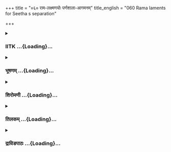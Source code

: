 +++
title = "०६० राम-लक्ष्मणयोः पर्णशाला-आगमनम्"
title_english = "060 Rama laments for Seetha s separation"

+++
<div caption="श्रीराम-हरिसीताराममूर्ति-घनपाठिभ्यां वचनम्" class="audioEmbed" src="https://archive.org/download/Ramayana-recitation-Sriram-harisItArAmamUrti-Ghanapaati-v2/Kanda_3/Kanda_3_ARK-060-Rama_Lakshmanayoho_Parnashala_Agamanam.mp3"></div>

<div class="js_include collapsed" newlevelforh1="3" title="IITK" unfilled url="/purANam/rAmAyaNam/audIchya-pAThaH/iitk/3_araNyakANDam/05-sItAnveShaNam/060_rAma-laxmaNayoH_parNashAlA-Agamanam.md">
<details><summary><h3>IITK ...{Loading}...</h3></summary>

Rama's sorrow -- goes from tree to tree enquiring about Sita -- Rama and
Lakshmana go in search of Sita.



#### श्लोकः
##### मूलम्
भृशमाव्रजमानस्य तस्याधो वामलोचनम्।  
प्रास्फुरच्चास्खलद्रामो वेपथुश्चाप्य जायत॥3.60.1॥

##### शब्दार्थः
आव्रजमानस्य Rama was moving about, तस्य his, वामलोचनम् left eye, अधः underneath, भृशम् excessively, प्रास्फुरत् throbbed, रामः Rama, प्रास्खलच्च stumbled, अस्य his, वेपथुश्च shivering, जायत was produced.

##### आङ्ग्लानुवादः
As  Rama was returning( to the hermitage), his left eye throbbed repeatedly  and he stumbled and his body trembled.



#### श्लोकः
##### मूलम्
उपालक्ष्य निमित्तानि सोऽशुभानि मुहुर्मुहुः।  
अपि क्षेमं नु सीताया इति वै व्याजहार च॥3.60.2॥

##### शब्दार्थः
सः he, अशुभानि inauspicious, निमित्तानि omens, उपालक्ष्य  having marked, सीतायाः of Sita, क्षेमम् अपि नु doubting the welfare, मुहुर्मुहुः again and again, व्याजहार च said also.

##### आङ्ग्लानुवादः
As inauspicious omens appeared again and again, doubting if all is well with Sita, he said to himself, Can Sita be safe?



#### श्लोकः
##### मूलम्
त्वरमाणो जगामाथ सीतादर्शनलालसः।  
शून्यमावसथं दृष्ट्वा बभूवोद्विग्नमानसः॥3.60.3॥

##### शब्दार्थः
अथ then, त्वरमाणः hastening , सीता दर्शनलालसः eager to see, जगाम went, शून्यम् empty, आवसथम् hermitage, दृष्ट्वा saw, उद्विग्नमानसः with an anxious mind, बभूव became.

##### आङ्ग्लानुवादः
Anxious to see Sita, he hastened to the hermitage and finding it empty, became  
restless.



#### श्लोकः
##### मूलम्
उद्भ्रमन्निव वेगेन विक्षिपन्रघुनन्दनः।  
तत्र तत्रोटजस्थानमभिवीक्षय समन्ततः॥3.60.4॥  
ददर्श पर्णशालां च रहितां सीतया तदा।  
श्रिया विरहितां ध्वस्तां हेमन्ते पद्मिनीमिव॥3.60.5॥

##### शब्दार्थः
रघुनन्दनः delight of the Raghu race, वेगेन quickly, उद्भ्रमन्निव turning round and round, विक्षिपन्  throwing his hands, तत्र तत्र  here and there, उटजस्थानम् place of hermitage, समन्ततः all round, अभिवीक्ष्य scaninng, तदा then, सीतया by Sita, रहिताम् devoid of, हेमन्ते in winter season, ध्वस्ताम् destroyed, पद्मिनीमिव like the lotus pond, श्रिया with beauty, विरहिताम् without, पर्णशालाम् cottage, ददर्श saw.

##### आङ्ग्लानुवादः
Rama, the delight of the Raghu dynasty, hurtled in, turning round, throwing his hands to and fro, casting his looks all around the cottage where she used to move. The cottage, devoid of Sita looked like a lotuspond, the beauty of its lotuses destroyed by winter.



#### श्लोकः
##### मूलम्
रुदन्तमिव वृक्षैश्च म्लानपुष्पमृगद्विजम्।  
श्रिया विहीनं विध्वस्तं सन्त्यक्तवनदेवतम्॥3.60.6॥  
विप्रकीर्णाजिनकुशं विप्रविद्धब्रुसीकटम्।  
दृष्ट्वा शून्यं निजस्थानं विललाप पुनः पुनः॥3.60.7॥

##### शब्दार्थः
वृक्षैः by the trees, रुदन्तमिव as if crying, म्लानपुष्पमृगद्विजम्  flowers withered and animals and birds turned pale, श्रिया the beauty, विहीनम् devoid of, विध्वस्तम् destroyed, संत्यक्तवनदेवतम् sylvan deities left, विप्रकीर्णाजिनकुशम् with deerskin and kusa grass scattered, विप्रविद्धब्रुसीकटम् with grass cushions and straw mat thrown pellmell, शून्यम् desolate, निजस्थानम् own place, दृष्ट्वा seeing, पुनः पुनः again and again, विललाप wept.

##### आङ्ग्लानुवादः
The trees with flowers withered, the animals and birds turned pale looked as if they  
were weeping. Bereft of their beauty they wore a ruinous look. The sylvan deities had left.  The deerskin and kusa grass were strewn here and there, the grass cushions and straw mats lay scattered. Seeing his cottage so desolate Rama wept again and again.



#### श्लोकः
##### मूलम्
हृता मृता वा नष्टा वा भक्षिता वा भविष्यति।  
निलीनाप्यथवा भीरुरथवा वनमाश्रिता॥3.60.8॥

##### शब्दार्थः
भिरुः timid, हृता abducted, मृता वा or dead, नष्टा वा or ruined, भक्षिता वा or eaten up, भविष्यति may be, अथवा or else, निलीना hiding, अथवा or else, वनम् forest, आश्रिता taken shelter,

##### आङ्ग्लानुवादः
'Timid Sita might have been abducted or dead or crushed or eaten up by demons. Or, she may be hiding for protection in the forest'



#### श्लोकः
##### मूलम्
गता विचेतुं पुष्पाणि फलान्यपि च वा पुनः।  
अथवा पद्मिनीं याता जलार्थं वा नदीं गता॥3.60.9॥

##### शब्दार्थः
अपिवा or else, पुष्पाणि flowers, फलानि च and fruits, विचेतुम् to pluck, गता gone, अथवा or may be, पद्मिनीम् to a lotus pond, याता to get, जलार्थम्  to get water, नदीम् river, गता gone.

##### आङ्ग्लानुवादः
'Maybe she has gone to pluck flowers or fruits. Or to the lotuspond or river to  fetch water.'



#### श्लोकः
##### मूलम्
यत्नान्मृगयमाणस्तु नाससाद वने प्रियाम्।  
शोकरक्तेक्षणश्शोकादुन्मत्त इव लक्ष्यते॥3.60.10॥

##### शब्दार्थः
यत्नात् by effort, मृगयमाणः तु while searching, वने in the forest, प्रियाम् darling, नाससाद could not see, शोकरक्तेक्षणः eyes turned red with tears, शोकात् owing to grief, उन्मत्त इव like a mad person, लक्ष्यते he appeared.

##### आङ्ग्लानुवादः
He ransacked the forest, yet did not find his beloved. He  appeared like a mad man, his eyes turned red with tears of sorrow.



#### श्लोकः
##### मूलम्
वृक्षाद्वृक्षं प्रधावन्सगिरेश्चाद्रिं नदान्नदीम्।  
बभूव विलपन्रामश्शोकार्णवपरिप्लुतः॥3.60.11॥

##### शब्दार्थः
रामः Rama, वृक्षात् from tree, वृक्षम् to another tree, गिरेः mountain, अद्रिम् to another mountain, नदात् from one river, नदीम् to another river, प्रधावन् while running, विलपन्  while weeping, शोकार्णवपरिप्लुतः immersed in a sea of sorrow, बभूव remained.

##### आङ्ग्लानुवादः
Running from tree to tree, hill to hill, and river to river and weeping, Rama was immersed in a sea of sorrow.



#### श्लोकः
##### मूलम्
अपि काचित्त्वया दृष्टा सा कदम्बप्रिया प्रिया।  
कदम्ब यदि जानीषे शंस सीतां शुभाननाम्॥3.60.12॥

##### शब्दार्थः
कदम्ब O Kadamba, कदम्बप्रिया O lover of kadamba flowers, प्रिया my beloved, सा she, काचित् some lady, त्वया by you, अपि दृष्टा is seen, जानीषे यदि if you know, शुभाननाम्  fair face, सीताम् Sita, शंस tell.

##### आङ्ग्लानुवादः
O Kadamba tree, tell me if you have seen my beloved with a fair face and with love for kadamba flowers.



#### श्लोकः
##### मूलम्
स्निग्धपल्लवसङ्काशा पीतकौशेयवासिनी।  
शंसस्व यदि वा दृष्टा बिल्व बिल्वोपमस्तनी॥3.60.13॥

##### शब्दार्थः
बिल्व O Bilva, स्निग्धपल्लवसङ्काशा lovely like tender leaf, पीतकौशेयवासिनी dressed in yellow silk, बिल्वोपमस्तनी lady whose breasts are round (like Bilva fruit), यदि वा दृष्टा if you have seen her, शंसस्व let me know.

##### आङ्ग्लानुवादः
O Bilva tree, tell me if you have seen a lady delicate like your tender leaf, dressed in yellow silk, a lady whose breasts are round like Bilva fruits.



#### श्लोकः
##### मूलम्
अथवाऽर्जुन शंस त्वं प्रियां तामर्जुनप्रियाम्।  
जनकस्य सुता भीरुर्यदि जीवति वा न वा॥3.60.14॥

##### शब्दार्थः
अथवा or else, अर्जुन O Arjuna tree, त्वम् you, अर्जुनप्रियाम् lover of Arjuna tree, तां प्रियाम् that beloved of mine, शंस tell me if you know, भीरुः a timid lady, जनकस्य सुता daughter of Janaka, यदि जीवति वा is she living, न वा or not.

##### आङ्ग्लानुवादः
O Arjuna tree, tell me if you know a timid lady, daughter of Janaka and my beloved, fond of Arjuna tree. Is the living or not ?



#### श्लोकः
##### मूलम्
ककुभः ककुभोरूं तां व्यक्तं जानाति मैथिलीम्।  
यथा पल्लवपुष्पाढ्यो भाति ह्येष वनस्पतिः॥3.60.15॥

##### शब्दार्थः
वनस्पतिः the tree, पल्लवपुष्पाढ्यः rich with tender leaves and flowers, यथा as, भाति appears, ककुभः kakubha, ककुभोरूम् lady with beautiful thighs, ताम् her, मैथिलीम् Maithili's, व्यक्तम् clearly, जानाति the tree knows.

##### आङ्ग्लानुवादः
This Kakubha tree rich with tender leaves and flowers (perhaps)knows Maithili whose thighs are beautiful like the trunk of the Kakubha tree.



#### श्लोकः
##### मूलम्
भ्रमरैरुपगीतश्च यथा द्रुमवरो ह्ययम्।  
एष व्यक्तं विजानाति तिलकस्तिलकप्रियाम्॥3.60.16॥

##### शब्दार्थः
द्रुमवरः best of trees, अयम् this, तिलकः Tilaka, यथा as, भ्रमरैः with bees, उपगीतः is sung, एषः he that, तिलकप्रियाम् a lover of mark on the forehead, व्यक्तम् it is sure, विजानाति knows?

##### आङ्ग्लानुवादः
This great Tilaka tree round which bees bumble surely knows the lady who loves to put tilaka marks on the forehead.



#### श्लोकः
##### मूलम्
अशोक शोकापनुद शोकोपहतचेतसम्।  
त्वन्नामानं कुरु क्षिप्रं प्रियासन्दर्शनेन माम्॥3.60.17॥

##### शब्दार्थः
शोकापनुद O dispeller of sorrow, अशोक O Ashoka tree, प्रियासन्दर्शनेन by showing me my darling, शोकोपहतचेतसम् with a griefstricken heart , माम् to me, क्षिप्रम् quickly, त्वन्नामानम् let me be called by your name, कुरु do it.

##### आङ्ग्लानुवादः
O Ashoka tree, dispeller of sorrow, by quickly showing me my darling make me ashoka (free from sorrow) as I am griefstricken at heart.



#### श्लोकः
##### मूलम्
यदि ताल त्वया दृष्टा पक्वतालफलस्तनी।  
कथयस्व वरारोहां कारुण्यं यदि ते मयि॥3.60.18॥

##### शब्दार्थः
ताल Palmyra tree, पक्वतालफलस्तनी one who has breasts like ripened palmyra fruit, त्वया by you, दृष्टा यदि if seen, ते you, मयि my, कारुण्यं यदि kind to me, वरारोहाम् Sita, कथयस्व tell me.

##### आङ्ग्लानुवादः
O Palmyra tree be kind to me and tell me if you have seen my beautiful beloved who has breasts like ripe palmyra fruit?



#### श्लोकः
##### मूलम्
यदि दृष्टा त्वया सीता जम्बु जम्बूफलोपमा।  
प्रियां यदि विजानीषे निःशङ्कं कथयस्व मे॥3.60.19॥

##### शब्दार्थः
जम्बु O Jambu tree, त्वया by you, सीता Sita, यदि दृष्टा if seen, जम्बूफलोपमा a lady whose body is shining lovely like gold, प्रियाम् the beloved one, (वि)जानीषे यदि know of her, मे to me, निःशङ्कम् without hesitation, कथयस्व tell me.

##### आङ्ग्लानुवादः
O Jambu tree, do not hesitate to tell me if you know Sita whose body shines lovely like gold.



#### श्लोकः
##### मूलम्
अहो त्वं कर्णिकाराद्य सुपुष्पैश्शोभसे भृशम्।  
कर्णिकारप्रिया साध्वी शंस दृष्टा प्रिया यदि॥3.60.20॥

##### शब्दार्थः
कर्णिकाराः O Karnikara tree, त्वम् you, अद्य now, सुपुष्पैः with flowers in full doom, भृशम् शोभसे  
shine, अहो Oh, कर्णिकारप्रिया lover of Karnikara, साध्वी chaste woman, प्रिया beloved, दृष्टा यदि seen her, शंस tell.

##### आङ्ग्लानुवादः
O Karnikara tree with flowers in full bloom, tell me if you have seen my faithful beloved who is fond of karnikara flowers.



#### श्लोकः
##### मूलम्
चूतनीपमहासालान्पनसान्कुरवान्धवान्।  
दाडिमाननसान्गत्वा दृष्ट्वा रामो महायशाः॥3.60.21॥  
मल्लिका माधवीश्चैव चम्पकान्केतकीस्तथा।  
पृच्छन्रामो वने भान्तः उन्मत्त इव लक्ष्यते॥3.60.22॥

##### शब्दार्थः
महायशाः renowned, रामः Rama, वने forest, चूतनीपमहासालान् big trees like mango, kadamba and sal, पनसान् jackfruit tree, धवान् dhaba tree, दाडिमान् Pomegranate tree, अपि also,तान् them, मल्लिकाः jasmines, माधवीश्चैव Madhavi creepers, चम्पकान् champaks, तथा similarly, केतकीः Ketaki, दृष्ट्वा seeing, गत्वा going near, पृच्छन्  enquired, भ्रान्तः wandering in confusion, उन्मत्तः इव like a madman, लक्ष्यते looked.

##### आङ्ग्लानुवादः
Renowned Rama, like a madman confused, approached the Mango, Kadamba , Sal and Jackfruit, Dhava, Champak, Ketaki trees and Pomegranate, Jasmine and Madhavi creepers, in order to make similar queries.



#### श्लोकः
##### मूलम्
अथवा मृगशाबाक्षीं मृग जानासि मैथिलीम्।  
मृगविप्रेक्षणी कान्ता मृगीभिस्सहिता भवेत्॥3.60.23॥

##### शब्दार्थः
अथवा or, मृग O deer, मृगशाबाक्षीम् doe like eyes, मैथिलीम् Maithili, जानासि known, मृगविप्रेक्षणी  whose eyes  look like eyes of young deer, कान्ता beloved, मृगीभिः among the female deer, सहिता with, भवेत् may be.

##### आङ्ग्लानुवादः
Or,  O deer do you know about Maithili who has the eyes of a fawn? My beloved who has the restless eyes of a doe may be found in their company.



#### श्लोकः
##### मूलम्
गज सा गजनासोरूर्यदि दृष्टा त्वया भवेत्।  
तां मन्ये विदितां तुभ्यमाख्याहि वरवारण।3.60.24॥

##### शब्दार्थः
गज O elephant, गजनासोरूः whose thighs are like the trunk of an elephant, सा she, त्वया by you, दृष्टा is seen, यदि भवेत् if she be, ताम् her, तुभ्यम् to you, विदिताम् known, मन्ये I think, वरवारण O best of elephants, आख्याहि tell me.

##### आङ्ग्लानुवादः
O elephant tell me if you have seen her whose thighs are like the trunk of an elephant. O best of elephants, tell me if you know her.



#### श्लोकः
##### मूलम्
शार्दूल यदि सा दृष्टा प्रिया चन्द्रनिभानना।  
मैथिली मम विस्रब्धं कथयस्व न ते भयम्॥3.60.25॥

##### शब्दार्थः
शार्दूल tiger, चन्द्रनिभानना lady with a Moon like face, प्रिया dear, सा मैथिली that Mythili, दृष्टा यदि if at all seen by you, विस्रब्धम् with confidence, मम to me, कथयस्व tell me, ते to you, भयम् fear, न not.

##### आङ्ग्लानुवादः
O tiger tell me freely and fearlessly if you have seen my beloved princess from Mithila with a face like the moon.



#### श्लोकः
##### मूलम्
किं धावसि प्रिये दूरे दृष्टासि कमलेक्षणे।  
वृक्षैराच्छाद्य चात्मानं किं मां न प्रतिभाषसे॥3.60.26॥

##### शब्दार्थः
कमलेक्षणे O lotuseyed, प्रिये dear, दूरे to a distance, किम् why, धावसि you are running, दृष्टा seen, असि you, आत्मानम् yourself, वृक्षैः with trees, आच्छाद्य covering, माम् me, किम् why, न प्रतिभाषसे not replying.

##### आङ्ग्लानुवादः
O lotus eyed darling, why are you running away? I have already seen you.  Why are you hiding behind trees and not replying to me?



#### श्लोकः
##### मूलम्
तिष्ठ तिष्ठ वरारोहे न तेऽस्ति करुणा मयि।  
नात्यर्थं हास्यशीलासि किमर्थं मामुपेक्षसे॥3.60.27॥

##### शब्दार्थः
वरारोहे O beautiful lady, तिष्ठ तिष्ठ stay, stay, ते to you, मयि in me, करुणा compassion, नास्ति is not there, अत्यर्थम् very much, हास्यशीला lady fond of making fun, नासि you are not, माम् me, किमर्थम् why, उपेक्षसे do you avoid me.

##### आङ्ग्लानुवादः
O my beautiful beloved, stay, stay  Have you no compassion for me ? You are so fond of fun. Why do you avoid me?



#### श्लोकः
##### मूलम्
पीतकौशेयकेनासि सूचिता वरवर्णिनि।  
धावन्त्यपि मया दृष्टा तिष्ठ यद्यस्ति सौहृदम्॥3.60.28॥

##### शब्दार्थः
वरवर्णिनि O lady of lovely complexion, पीतकौशेयकेन by your yellow silk, सूचिता  indicated, असि you are, धावन्त्यपि even while you are running away, मया by me, दृष्टा you are seen, सौहृदम् love for me, अस्ति यदि if you have, तिष्ठ stay.

##### आङ्ग्लानुवादः
O lady of lovely complexion, I can see your yellow silk (flying), while you are running away. If you have love for me, stay on.



#### श्लोकः
##### मूलम्
नैव सा नूनमथवा हिंसिता चारुहासिनी।  
कृच्छ्रप्राप्तं न मां नूनं यथोपेक्षितुमर्हति॥3.60.29॥

##### शब्दार्थः
अथवा even so, सा she, नैव never, चारुहासिनी lady with sweet smile, हिंसिता hurt, नूनम् surely, यथा as such, कृच्छ्रप्राप्तम् when in difficulties, माम् me, उपेक्षितुम् to ignore, नार्हति should not, नूनम् surely.

##### आङ्ग्लानुवादः
O lady with a sweet smile I have never hurt you. When I am in difficulty it does not behove you to ignore me.



#### श्लोकः
##### मूलम्
व्यक्तं सा भक्षिता बाला राक्षसैः पिशिताशनैः।  
विभज्याङ्कानि सर्वाणि मया विरहिता प्रिया॥3.60.30॥

##### शब्दार्थः
मया by me, विरहिता separated, प्रिया my beloved, सा बाला that young lady, व्यक्तम् it is clear, सर्वाणि all, अङ्गानि limbs, विभज्य tearing, पिशिताशनैः by flesheaters, राक्षसैः by demons  भक्षिता is eaten away.

##### आङ्ग्लानुवादः
It is clear that separated from me, the body of my young beloved is torn off and eaten away by carnivorous demons.



#### श्लोकः
##### मूलम्
नूनं तच्छुभदन्तोष्ठं सुनासं चारुकुण्डलम्।  
पूर्णचन्द्रनिभं ग्रस्तं मुखंनिष्प्रभतां गतम्॥3.60.31॥

##### शब्दार्थः
नूनम् surely, शुभदन्तोष्ठम् having beautiful teeth and lips, सुनासम् having beautiful nose, चारुकुण्डलम् shining earrings, पूर्णचन्द्रनिभम् full Moon like, तत् that, मुखम् face, ग्रस्तम् eclipsed, निष्प्रभताम् dull, गतम् is rendered.

##### आङ्ग्लानुवादः
Her beautiful face with her sparkling teeth and lips, wellshaped nose, shining earrings has been like the full moon, eclipsed and rendered pale.



#### श्लोकः
##### मूलम्
सा हि चम्पकवर्णाभा ग्रीवा ग्रैवेयशोभिता।  
कोमला विलपन्त्यास्तु कान्ताया भक्षिता शुभा॥3.60.32॥

##### शब्दार्थः
विलपन्त्याः wept, कान्तायाः  dear wife, चम्पकवर्णाभा like the colour of champak flowers, ग्रैवेयशोभिता adorned with necklaces and other golden chains, कोमला a delicate, शुभा auspicious, सा ग्रीवा of lovely neck, भक्षिता was eaten.

##### आङ्ग्लानुवादः
That delicate, beautiful neck of my beloved having the complexion of a champak flower and adorned with necklaces was perhaps eaten up.



#### श्लोकः
##### मूलम्
नूनं विक्षिप्यमाणौ तौ बाहू पल्लवकोमलौ।  
भक्षितौ वेपमानाग्रौ सहस्ताभरणाङ्गदौ॥3.60.33॥

##### शब्दार्थः
विक्षिप्यमाणौ  thrown, पल्लवकोमलौ tender like leaves, वेपमानाग्रौ with trembling tips, सहस्ताभरणाङ्गदौ shining with armlets, bracelets, तौ बाहू those two arms, नूनम् surely,  
भक्षितौ eaten away.

##### आङ्ग्लानुवादः
Her arms, delicate like tender leaves, their tips (fingers) quivering, adorned with armlets and bracelets have surely been eaten away.



#### श्लोकः
##### मूलम्
मया विरहिता बाला रक्षसां भक्षणाय वै।  
सार्धेनेव परित्यक्ता भक्षिता बहुबान्धवा॥3.60.34॥

##### शब्दार्थः
बाला young lady, रक्षसाम् of the demons, भक्षणाय वै for eating by, मया by me, विरहिता  separated, बहुबान्धवा having many relations, सार्धेन when half of it is left, परित्यक्ता इव as if abandoned, भक्षिता eaten.

##### आङ्ग्लानुवादः
The young lady having many relations, forsaken by me, has been (perhaps) picked up by a demon for food and later abandoned halfeaten.



#### श्लोकः
##### मूलम्
हा लक्ष्मण महाबाहो पश्यसि त्वं प्रियां क्वचित्।  
हा प्रिये क्व गता भद्रे हा सीतेति पुनः पुनः॥3.60.35॥

##### शब्दार्थः
महाबाहो O longarmed one, हाः लक्ष्मण 'Alas Lakshmana ', त्वम् you, क्वचित् in any place, प्रियाम् dear, पश्यसि are you able to see, भद्रे  'O noble lady', हा प्रिये 'O darling', क्व where, गता you are gone, हा सीते O Sita', इति  thus, पुनः again, पुनः again.

##### आङ्ग्लानुवादः
O longarmed Lakshmana, are you able to see my beloved anywhere? O noble lady, O darling, where have you gone? O Sita  SIta



#### श्लोकः
##### मूलम्
इत्येवं विलपन्रामः परिधावन्वनाद्वनम्।  
क्वचिदुद्भ्रमते वेगात्क्वचिद्विभ्रमते बलात्॥3.60.36॥  
क्वचिन्मत्त इवाभाति कान्तान्वेषणतत्परः।

##### शब्दार्थः
रामः Rama, इत्येवम् in that manner, विलपन्  weeping, वनात् from one forest, वनम् to the other forest, परिधावन्  running, क्वचित् at some place, वेगात् with speed, उद्भ्रमते jumped,  
क्वचित् at some place, बलात् with his strength, विभ्रमते moves fast, क्वचित्  at some place, कान्तान्वेषणतत्परः busy in search of his beloved, मत्तः इव like a madman, आभाति was seen.

##### आङ्ग्लानुवादः
Rama ran from forest to forest, now jumping, now taking strong strides, but all the time weeping, a madman busy in search of his beloved.



#### श्लोकः
##### मूलम्
स वनानि नदीश्शैलान् गिरिप्रस्रवणानि च॥3.60.37॥  
काननानि च वेगेन भ्रमत्यपरिसंस्थितः।

##### शब्दार्थः
सः he, वनानि the forests, नदीः rivers, शैलान् hills, गिरिप्रस्रवणानि च streams of mountains, काननानि च dense forests, अपरिसंस्थितः not stable, वेगेन rushed, भ्रमति he wandered.

##### आङ्ग्लानुवादः
He rushed through forests, rivers, hills and mountain streams and through dense jungles with an unstable mind.



#### श्लोकः
##### मूलम्
तथा स गत्वा विपुलम् महद्वनं परीत्य सर्वं त्वथ मैथिलीं प्रति।  
अनिष्ठिताशस्सचकार मार्गणे पुनः प्रियायाः परमं परिश्रमम्॥3.60.38॥

##### शब्दार्थः
सः Rama, विपुलम् vast, महत् great, वनम् forest, तथा in that way, गत्वा after going, सर्वम् all, परीत्य searching, मैथिलीं प्रति pertaining to Maithili, अनिष्ठिताशः giving up hope of finding her, सः Rama, पुनः again, प्रियायाः his beloved's, मार्गणे in search, परमम् supreme, परिश्रमम् effort, चकार made.

##### आङ्ग्लानुवादः
Rama went about the vast forest searching for the princess from Mithila all over not giving up hope of finding her. He continued to make great efforts for searching his beloved.  

#### समाप्तिः
 श्रीमद्रामायणे वाल्मीकीय आदिकाव्ये अरण्यकाण्डे षष्टितमस्सर्गः॥  
Thus ends the sixtieth sarga of Aranyakanda of the holy Ramayana the first epic composed by sage Valmiki.

</details>
</div>
<div class="js_include collapsed" newlevelforh1="3" title="भूषणम्" unfilled url="/purANam/rAmAyaNam/audIchya-pAThaH/TIkA/bhUShaNa_iitk/3_araNyakANDam/05-sItAnveShaNam/060_rAma-laxmaNayoH_parNashAlA-Agamanam.md">
<details><summary><h3>भूषणम् ...{Loading}...</h3></summary>



भृशमाव्रजमानस्य तस्याधो वामलोचनम् ।  

प्रास्फुरच्चास्खलद्रामो वेपथुश्चाप्यजायत्  ॥  ३।६०।१  ॥   

एवमियता प्रबन्धेन सम्भोगशृङ्गारो वर्णितः । अथ
विप्रलम्भशृङ्गारमासुवेलारोहणाद्वर्णयितुमारभते । तदङ्गत्वेन रसान्तराणि
दर्शितानि । "संयुक्तयोस्तु सम्भोगो विप्रलम्भो वियपुक्तयोः ।" इति
लक्षणात् । तत्र "अभिलाषमानःसङ्गौ सङ्कल्पो गुणसंस्तुतिः प्रद्वेषः ।
तापाभिमतत्यागावुन्मादो मीर्च्छना च मृतिः"
इत्युक्तविप्रलम्भावस्थास्वष्टमीं दशामाह सर्गत्रयेण भृशमित्यादि ।
आव्रजमानस्य आगच्छतः । अधो वामलोचनं वामनेत्रस्याधः पक्ष्म प्रास्फुरत् ।
"अधो वामदृशः स्फूर्तौ बह्वनिष्टो भवेत् पुमान् ।" इति लक्षणात् ।
स्वयमस्खलत् "प्रयाणकाले स्खलनं करोतीष्टस्य भञ्जनम् ।" इति प्रसिद्धिः ।
वेपथुः कम्पः  ॥  ३।६०।१  ॥   

  

उपालक्ष्य निमित्तानि सो ऽशुभानि मुहुर्मुहुः ।  

अपि क्षेमं नु सीताया इति वै व्याजहार च  ॥  ३।६०।२  ॥   

अशुभानि अशुभसूचकानि  ॥  ३।६०।२  ॥   

  

त्वरमाणो जगामाथ सीतादर्शनलालसः ।  

शून्यमावसथं दृष्ट्वा बभूवोद्विग्नमानसः  ॥  ३।६०।३  ॥   

लालसः साभिलाषः । आवसथं गृहम् । "स्थानावसथवास्तु च" इत्यमरः  ॥  ३।६०।३
 ॥   

  

उद्भ्रमन्निव वेगेन विक्षिपन् रघुनन्दनः ।  

तत्र तत्रोटजस्थानमभिवीक्ष्य समन्ततः  ॥  ३।६०।४  ॥   

ददर्श पर्णशालां च रहितां सीतया तदा ।  

श्रिया विरहितां ध्वस्तां हेमन्ते पद्मिनीमीव  ॥  ३।६०।५  ॥   

उद्भ्रमन्निति श्लोकद्वयमेकान्वयम् । वेगेन उद्भ्रमन्निव उत्पतन्निव ।
विक्षिपन् हस्तादीनवयवानितस्ततः क्षिपन्  ॥  ३।६०।४,५  ॥   

  

रुदन्तमिव वृक्षैश्च म्लानपुष्पमृगद्विजम् ।  

श्रिया विहीनं विध्वस्तं संत्यक्तवनदेवतम्  ॥  ३।६०।६  ॥   

विप्रकीर्णाजिनकुशं विप्रविद्धबृसीकटम् ।  

दृष्ट्वा शून्यं निजस्थानं विललाप पुनःपुनः  ॥  ३।६०।७  ॥   

रुदन्तमिति श्लोकद्वयमेकान्वयम् । वृक्षैः रुदन्तमिव स्थितं
हीनस्वरभृङ्गवत्त्वादिति भावः । पुष्पाणि सीतया पूर्वमपचितानि द्विजाः
पक्षिणः म्लानाः पुष्पमृगद्विजा यस्मिन् तत् तथोक्तम् । श्रिया कान्त्या
विहीनं विध्वस्तं विशीर्णं रावणसन्यासिने दत्तत्वेन विप्रकीर्णाः
अयथास्थानस्थिताः अजिनकुशाः यस्मिन् तत्तथा । ग्रहणकाले सीताया
अवलम्बितत्वेन विप्रविद्धबृसीकटं विपर्यस्तमुन्यासनास्तरणम् । शून्यं
सीतारहितम् । विललाप पर्यदेवयत्  ॥  ३।६०।६,७  ॥   

  

हृता मृता वा नष्टा वा भक्षिता वा भविष्यति ।  

निलीनाप्यथवा भीरुरथवा वनमाश्रिता  ॥  ३।६०।८  ॥   

गता विचेतुं पुष्पाणि फलान्यपि च वा पुनः ।  

अथवा पद्मिनीं याता जलार्थं वा नदीं गता  ॥  ३।६०।९  ॥   

विलापमाह द्वाभ्याम् हृतेत्यादि । हृता अपहृता । नष्टा यादृच्छिकमदर्शनं
गता । निलीना विनोदाय व्यवहिता अथवा निर्जनतया भीरुः सती गूढं वनमागता ।
पद्मिनीं याता । स्नानार्थमिति शेषः । नदीं गतेत्यनन्तरमितिकरणं
द्रष्टव्यम्  ॥  ३।६०।८,९  ॥   

  

यत्नान्मृगयमाणस्तु नाससाद वने प्रियाम् ।  

शोकरक्तेक्षणः शोकादुन्मत्त इव लक्ष्यते  ॥  ३।६०।१०  ॥   

शोकाद्धेतोः उन्मत्त इव लक्ष्यते । अलक्ष्यतेत्यर्थः  ॥  ३।६०।१०  ॥   

  

वृक्षाद्वृक्षं प्रधावन् स गिरेश्चाद्रिं नदान्नदीम् ।  

बभूव विलपन् रामः शोकपङ्कार्णवाप्लुतः  ॥  ३।६०।११  ॥   

नदात् पश्चिमप्रवाहात् । शोकपङ्कार्णवाप्लुतो बभूव  ॥  ३।६०।११  ॥   

  

अपि कच्चित्त्वया दृष्टा सा कदम्बप्रिया प्रिया ।  

कदम्ब यदि जानीषे शंस सीतां शुभाननाम्  ॥  ३।६०।१२  ॥   

अथ शोकमोहातिरेकेणाचेतनेषु चेतनबुद्ध्या तान् प्रतिभाषते अपीत्यादिना ।
कदम्बानि कदम्बपुष्पाणि प्रियाणि यस्याः सा कदम्बप्रिया । प्रिया मत्कान्ता
। अपिः प्रश्ने । एवं प्रश्ने ऽपि प्रतिवचनादानमनादरकृतमिति मत्वाह
कदम्बेति । शुभाननामिति चिह्नकीर्तनम् । कदम्बप्रियेत्यनेन
दर्शनसम्भावनोच्यते  ॥  ३।६०।१२  ॥   

  

स्निग्धपल्लवसङ्काशा पीतकौशेयवासिनी ।  

शंसस्व यदि वा दृष्टा बिल्व बिल्वोपमस्तनी  ॥  ३।६०।१३  ॥   

स्निग्धपल्लवसङ्काशेत्यनेन कोमलाङ्गीत्वमुक्तम् । बिल्वोपमस्तनीत्यनेन
पद्मिनी जातिरुक्ता । तदुक्तं रतिरहस्ये पद्मिनीलक्षणे "स्तनयुगमपि यस्याः
श्रीफलश्रीविडम्बि" इति  ॥  ३।६०।१३  ॥   

  

अथवा ऽर्जुन शंस त्वं प्रियां तामर्जुनप्रियाम् ।  

जनकस्य सुता भीरुर्यदि जीवति वा न वा  ॥  ३।६०।१४  ॥   

अथवेति । बिल्बेनानुक्तौ अयं मत्सरान्न कथयतीत्यर्जुनवृक्षं पृच्छति । यदि
ज्ञातं यदीत्यर्थः  ॥  ३।६०।१४  ॥   

  

ककुभः ककुभोरूं तां व्यक्तं जानाति मैथिलीम् ।  

यथा पल्लवपुष्पाढयो भाति ह्येष वनस्पतिः  ॥  ३।६०।१५  ॥   

प्रतिवचनादानेना ऽयं न जानातीति मत्वा वृक्षान्तरे तत् ज्ञानं सम्भावयति
ककुभ इति । ककुभो ऽर्जुनविशेषः । स च स्त्रीणामूरुतुल्यो भवति अत एवमुच्यते
ककुभोरूमिति । केचित्करभोरूमिति वदन्ति तत्प्रकृतशैलीविरुद्धम् । कदम्ब
कदम्बप्रिया बिल्व बिल्वोपमस्तनीत्येवं ह्युच्यते । ज्ञाने हेतुमाह यथेति ।
अनेन परिचयसम्भावनोक्ता । जानाति कथं न कथयतीत्यर्थसिद्धम् ।
एवमुत्तरत्रापि श्लोके द्रष्टव्यम्  ॥  ३।६०।१५  ॥   

  

भ्रमरैरुपगीतश्च यथा द्रुमवरो ह्यम् ।  

एष व्यक्तं विजानाति तिलकस्तिलकप्रियाम्  ॥  ३।६०।१६  ॥   

उप समीपे गीतः कृतवेदघोष इति ध्वन्यते । यथा येन कारणेन एवम्भूतो द्रुमवरो
ऽयं तेन कारणेन मन्ये एष जानाति तिलकः  ॥  ३।६०।१६  ॥   

  

अशोक शोकापनुद शोकोपहतचेतसम् ।  

त्वन्नामानं कुरु क्षिप्रं प्रियासन्दर्शनेन माम्  ॥  ३।६०।१७  ॥   

अशोकेति । स्ववचनकराणाय स्तैति शोकापनुदोति । पचाद्यच् गुणाभाव आर्षः ।
त्वन्नामानं कुरु अशोकं कुरु । सन्दर्शनेन ज्ञापनेन शोकनिवृत्त्यर्थ
प्रियां सन्दर्शयेत्यर्थः  ॥  ३।६०।१७  ॥   

  

यदि ताल त्वया दृष्टा पक्वतालफलस्तनी ।  

कथयस्व वरारोहां कारुण्यं यदि ते मयि  ॥  ३।६०।१८  ॥   

यदि तालेति । पक्वतालेति सम्बन्धोक्तिः  ॥  ३।६०।१८  ॥   

  

यदि दृष्टा त्वया सीता जम्बु जम्बुफलोपमाम् ।  

प्रियां यदि विजानीषे निःशङ्कं कथयस्व मे  ॥  ३।६०।१९  ॥   

जम्बु "अम्बार्थनद्योर्ह्रस्वः" इति ह्रस्वत्वम् "एङ्ह्रस्वात्सम्बुद्धेः"
इति सुलोपः । स्निग्धताकारेण जम्बुफलौपम्यम् । विजानीषे चिह्नत इति शेषः  ॥ 
३।६०।१९  ॥   

  

अहो त्वं कर्णिकाराद्य सुपुष्पैः शोभसे भृशम् ।  

कर्णिकारप्रिया साध्वी शंस दृष्टा प्रिया यदि  ॥  ३।६०।२०  ॥   

सुपुष्पैरिति धार्मिकत्वोक्तिः  ॥  ३।६०।२०  ॥   

  

चूतनीपमहासालान् पनसान् कुरवान् धवान् ।  

दाडिमानसनान् गत्वा दृष्ट्वा रामो महायशाः  ॥  ३।६०।२१  ॥   

मल्लिका माधवीश्चैव चम्पकान् केतकीस्तस्था ।  

पृच्छन् रामो वने भ्रान्त उन्मत्त इव लक्ष्यते  ॥  ३।६०।२२  ॥   

चूतेति श्लोकद्वयमेकान्वयम् । क्रियाभेदाद्रामपदद्वयम् । नीपः कदम्बः ।
कुरवान् कुरवकान् । रामः चूतादीन् गत्वा दृष्ट्वा पृच्छन् आधावनेन सर्वत्र
भ्रान्तः कृतभ्रमणः रामः उन्मत्तः चित्तविभ्रमवानिव लक्ष्यते अलक्ष्यत  ॥ 
३।६०।२१,२२  ॥   

  

अथवा मृगशावाक्षीं मृग जानासि मैथिलीम् ।  

मृगविप्रेक्षणी कान्ता मृगीभिः सहिता भवेत्  ॥  ३।६०।२३  ॥   

इति वृक्षान् पृष्ट्वा मृगान् पृच्छति अथेति । वृक्षा मा कथयन्तु त्वं तु
कथयेत्याशयेनाथवाशब्दप्रयोगः । मृगशावस्य मृगबालस्याक्षिणी इवाक्षिणी
यस्यास्ताम् । मृगस्य सीताज्ञाने योग्यतामाह मृगेति । मृगवत् विविधं
प्रेक्षत इति मृगविप्रेक्षणी सहिता भवेदिति सम्भावनायां लिङ्  ॥  ३।६०।२३
 ॥   

  

गज सा गजनासोरूर्यदि दृष्टा त्वया भवेत् ।  

तां मन्ये विदितां तुभ्यमाख्याहि वरवारण  ॥  ३।६०।२४  ॥   

गजनासोरूः करिकरोरूः । वरवारण वारणश्रेष्ठ हे गज तां सीतां तुभ्यं तव
विदितां मन्ये शङ्के । गजनासोरूः सा त्वया यदि दृष्टा भवेत्तदाख्याहि  ॥ 
३।६०।२४  ॥   

  

शार्दूल यदि सा दृष्टा प्रिया चन्द्रनिभानना ।  

मैथिली मम विस्रब्धं कथयस्व न ते भयम्  ॥  ३।६०।२५  ॥   

शार्दूलेति । अत्र तुल्यगतित्वरूपः सम्बन्धो बोध्यः । न ते भयं शूरस्य तव
भयं नास्ति । एतेन पूर्वोक्ताः सर्वे भीत्या न प्रत्यूचुरिति रामस्याशयः  ॥ 
३।६०।२५  ॥   

  

किं धावसि प्रिये दूरं दृष्टा ऽसि कमलेक्षणे ।  

वृक्षैराच्छाद्य चात्मानं किं मां न प्रतिभाषसे  ॥  ३।६०।२६  ॥   

तिष्ठ तिष्ठ वरारोहे न ते ऽस्ति करुणा मयि ।  

नात्यर्थं हास्यशीला ऽसि किमर्थं मामुपेक्षसे  ॥  ३।६०।२७  ॥   

पुनरवस्थाविशेषं दर्शयति किं धावसीति । प्रिये किमर्थं धावसि धावन्ती
दृष्टासि नूनम् । अथादर्शनादाह वृक्षैरिति । इदं च पूर्वापेक्षयातिरिक्तं
दर्शनान्तरम्  ॥  ३।६०।२६,२७  ॥   

  

पीतकौशेयकेनासि सूचिता वरवर्णिनि ।  

धावन्त्यपि मया दृष्टा तिष्ठ यद्यस्ति सौहृदम्  ॥  ३।६०।२८  ॥   

अन्तर्हितापि पीतकौशेयेन सूचितासि । इदमपि प्रत्ययान्तरम् । पुनरपि
प्रत्ययान्तरमाह धावन्त्यपीति  ॥  ३।६०।२८  ॥   

  

नैव सा नूनमथवा हिंसिता चारुहासिनी ।  

कृच्छ्रं प्राप्तं न मां नूनं यथोपेक्षितुमर्हति  ॥  ३।६०।२९  ॥   

अथ सर्वात्मना दर्शनाभावात् प्रकारान्तरमुत्प्रेक्षते नैवेति । अथवा सात्र
नैव विद्यते किन्तु हिंसिता । अत्र हेतुमाह कृच्छ्रमिति । कृच्छ्रं दुःखं
प्राप्तं मां यथा येन कारणेन अपेक्षितुं नार्हसि नूनं तेन कारणेन हिंसितैव
नूनम्  ॥  ३।६०।२९  ॥   

  

व्यक्तं सा भक्षिता बाला राक्षसैः पिशिताशनैः ।  

विभज्याङ्गानि सर्वाणि मया विरहिता प्रिया  ॥  ३।६०।३०  ॥   

एतदेव द्रढयति व्यक्तमिति  ॥  ३।६०।३०  ॥   

  

नूनं तच्छुभदन्तोष्ठं सुनासं चारुकुण्डलम् ।  

पूर्णचन्द्रमिव ग्रस्तं मुखं निष्प्रभतां गतम्  ॥  ३।६०।३१  ॥   

वक्ष्यमाणदशामनुसन्धाय प्रलपति नूनमिति । पूर्णचन्द्रमिव ग्रस्तं
राहुग्रस्तं पूर्णचन्द्रमिव स्थितमित्यर्थः । एवम्भूतं मुखं निष्प्रभतां
गतं नूनमित्यन्वयः  ॥  ३।६०।३१  ॥   

  

सा हि चम्पकवर्णाभा ग्रीवा ग्रैवेयशोभिता ।  

कोमला विलपन्त्यास्तु कान्ताया भक्षिता शुभा  ॥  ३।६०।३२  ॥   

ग्रैवेयकं कण्ठभूषणम् । या उक्तविशेषणा ग्रीवा सा भक्षिता भवेदित्यन्वयः  ॥ 
३।६०।३२  ॥   

  

नूनं विक्षिप्यमाणौ तौ बाहू पल्लवकोमलौ ।  

भक्षितौ वेपमानाग्रौ सहस्ताभरणाङ्गदौ  ॥  ३।६०।३३  ॥   

हस्ताभरणं कटकम्  ॥  ३।६०।३३  ॥   

  

मया विरहिता बाला रक्षसां भक्षणाय वै ।  

सार्थेनेव परित्यक्ता भक्षिता बहुबान्धवा  ॥  ३।६०।३४  ॥   

भक्षणाय विरहितासीदिति पूर्वार्धे ऽन्वयः । सार्थेन पथिकसमुदायेन  ॥ 
३।६०।३४  ॥   

  

हा लक्ष्मण महाबाहो पश्यसि त्वं प्रियां क्वचित् ।  

हा प्रिये क्व गता भद्रे हा सीतेति पुनःपुनः  ॥  ३।६०।३५  ॥   

लक्ष्मणमामन्त्र्य पृच्छति हा लक्ष्मणेति । पश्यसि पश्यसि किम्? हा सीत इति
वक्तव्ये हा सीतेति सन्धिरार्षः । इतिकरणस्य सर्गारम्भस्थेन
विललापेत्यनेनान्वयः  ॥  ३।६०।३५  ॥   

  

इत्येवं विलुपन् रामः परिधावन् वनाद्वनम् ।  

क्वचिदुद्भ्रमते वेगात् क्वचिद्विभ्रमते बलात् ।  

क्वचिन्मत्त इवाभाति कान्तान्वेषणतत्परः  ॥  ३।६०।३६  ॥   

इत्येवमिति सार्धश्लोक एकान्वयः । प्रथमार्द्धं पूर्वानुवादरूपम् ।
क्वचिदधिष्ठानसादृश्याभावे ऽपि वेगात् शोकवेगादेव उद्भ्रमते
सीताप्रतीतिरूपं भ्रमं प्राप्नोति । क्वचिल्लतादौ बलात् सादृश्यबलात्
विभ्रमते तत्प्रतीतिभ्रमं लभते । मत्त इवाभाति मत्तवत्परिभ्रमतीत्यर्थः  ॥ 
३।६०।३६  ॥   

  

स वनानि नदीः शैलान् गिरिप्रस्रवणानि च ।  

काननानि च वेगेन भ्रमत्यपरिसंस्थितः  ॥  ३।६०।३७  ॥   

सुगम्यानि वनानि, दुर्गमाणि काननानि । गिरेरुद्भूतानि प्रस्रवणानि
गिरिप्रस्रवणानि । "उत्सः प्रस्रवणं वारिप्रवाहः" इत्यमरः । अपरिसंस्थितः
अप्रतिष्ठितः  ॥  ३।६०।३७  ॥   

  

तथा स गत्वा विपुलं महद्वनं परीत्य सर्वं त्वथ मैथिलीं प्रति ।  

अनिष्ठिताशः स चकार मार्गणे पुनः प्रियायाः परमं परिश्रमम्  ॥  ३।६०।३८  ॥   

इत्यार्षे श्रीरामायणे वाल्मीकीये आदिकाव्ये श्रीमदारण्यकाण्डे षष्टितमः
सर्गः  ॥  ६०  ॥   

स रामः तथा क्वचिदुद्भ्रमत इत्यादिरीत्या विपुलं विशालं महत् निरन्तरं वनं
गत्वा सर्वं वनस्य सर्वप्रदेशं परीत्य पुनःपुनश्चरित्वा अथ मैथिलीं प्रति
मैथिलीलाभं प्रति अनिष्ठिताशः अनिष्पन्नाशः सन् पुनरपि प्रियाया मार्गणे
परमं परिश्रमं चकार  ॥  ३।६०।३८  ॥   

इति श्रीगोविन्दराजविरचिते श्रीरामायणभूषणे रत्नमेखलाख्याने
आरण्यकाण्डव्याख्याने षष्टितमः सर्गः  ॥  ६०  ॥   



</details>
</div>
<div class="js_include collapsed" newlevelforh1="3" title="शिरोमणी" unfilled url="/purANam/rAmAyaNam/audIchya-pAThaH/TIkA/shiromaNI_iitk/3_araNyakANDam/05-sItAnveShaNam/060_rAma-laxmaNayoH_parNashAlA-Agamanam.md">
<details><summary><h3>शिरोमणी ...{Loading}...</h3></summary>



लक्ष्मणं प्रति रामोक्ति संवर्ण्य रामवृत्तान्तमाह--भृशमित्यादिभिः । भृशम्
अत्यन्तम् आव्रजमानस्य आश्रममागच्छतः तस्य रामस्य अधोवामलोचनं
वामलोचनाधोभागः प्रास्फुरत् रामो ऽस्खलच्च अत एव अस्य रामस्य वेपथुः कम्पः
जायते अजायत ऽअधो वामदृशः स्फुर्तौ बह्वनिष्टं भजेत्पुमान्ऽ इति
ऽप्रयाणकाले स्खलनं करोतीष्टस्य भञ्जनम्ऽ इति च प्रसिद्धम् । यद्यपि
सीतावियोगस्य संभोगश्रृङ्गारपोषकत्वेनानिष्टस्याभावात् दुर्निमित्तानुभवो न
संभवति तथा ऽपि तात्कालिकवियोगजनितदुःखाभासस्यावश्यंभावित्वात्
दुर्निमित्तदर्शनं संभवत्येवेति दिक्  ॥  ३।६०।१  ॥   

  

उपेति । स रामः मुहुर्मुहुः अशुभानि निमित्तान्युपालक्ष्य सीताया अपि
क्षेममस्तीति शेषः, इति वाचो व्याजहार  ॥  ३।६०।२  ॥   

  

त्वरमाण इति । सीतादर्शनलालसः अत एव त्वरमाणो रामः जगाम आश्रमं प्राप । अथ
अनन्तरम् आवसथम् आश्रमं शून्यं दृष्ट्वा उद्विग्नमानसो बभूव  ॥  ३।६०।३  ॥   

  

उद्भ्रमन्निति । उद्भ्रमन् सीतान्वेषणर्थमितस्ततो गच्छन् वेगेन
सीतादर्शनाभावजनितोद्वेगेन विक्षिपन् पाण्यादिप्रक्षेपं कुर्वन् सन् तत्र
तत्र सीतास्थितिसंदिग्धे देश उटजस्थानं पर्णशालां समन्ततो ऽभिवीक्ष्य सीतया
रहिताम् अत एव हेमन्ते ध्वस्तां पद्मिनीमिव श्रिया शोभया विरहितां
पर्णशालां ददर्श बुबुधे, दृशिर्ज्ञानसामान्ये । श्लोकद्वयमेकान्वयि  ॥ 
३।६०।४५  ॥   

  

रुदन्तमिति । वनदैवतैः संत्यक्तं सीतानुगमनकर्तृत्वेन वनदैवतरहितमित्यर्थः,
अत एव म्लानाः पुष्पमृगद्विजा यस्मिँस्तम् अत एव रुदन्तमिव अत एव श्रिया
शोभया विहीनम् अत एव विध्वस्तमिव विप्रकीर्णा इतस्ततः प्रक्षिप्ताः
अजिनकुशा यस्मिन् तं विप्रवृद्धबृसीकटं विप्रवृद्धाः बहुसंख्याकाः बृसीकटाः
मुन्यासनानि यस्मिन् तं, शून्योटजस्थानं शून्यं सीतारहितम् उटजस्थानं
पर्णशाला यस्मिंस्तं, वृक्षैरुपलक्षितमाश्रमं पुनः पुनर्दृष्ट्वा विललाप
विप्रकीर्णाजिनकुशमित्यनेन भूकम्पादिर्जात इति ध्वनितम् ।
श्लोकद्वयमेकान्वयि  ॥  ३।६०।६७  ॥   

  

तद्विलापाकारमाह--हृतेति । यतः अमृता मरणधर्मरहिता अतः अनष्टा
ध्वंसाप्रतियोगिनी भविष्यति अत एव अभक्षिता भक्षितापि न भविष्यति अतः हृता
वा भीरुरपि वनमाश्रिता सती निलीना मत्प्रीतिपरीक्षार्थं गुप्ता वा
पुष्पादीनि विचेतुं गता वा जलार्थं पद्मिनीं सरसीं याता वा नदीं गता वा ।
श्लोकद्वयमेकान्वयि  ॥  ३।६०।८९  ॥   

  

यत्नादिति । शोकरक्तेक्षणः
संभोगश्रृङ्गारपोषकसीतावियोगजनितशोकहेतुकारुणनयनविशिष्टः श्रीमान्
स्वाभाविकसर्वसंपत्तिविशिष्टो रामः यत्नात् प्रियां सीतां मृगयमाण
अन्वीक्षन्नपि नाससाद प्राप अत एव उन्मत इव लक्ष्यते  ॥  ३।६०।१०  ॥   

  

उन्मत्तसादृश्यमेवाविष्कुर्वन्नाह--वृक्षादित्यादिभिः । शोकपङ्कार्णवप्लुतः
शोकः पङ्कार्णव इव तत्र प्लुतो मग्नो रामः विलपन् वृक्षादीन् प्रधावंश्च
सन् बभ्राम । नदीनदमिति समाहारद्वन्द्वः ऽनदान्नदींऽ इति भूषणपाठः  ॥ 
३।६०।११  ॥   

  

अस्तीति । हे कदम्ब कदम्बप्रिया प्रिया सीता कच्चित्त्वया दृष्टा ऽस्ति,
यदि जानीषे तर्हि शुभाननां सीतां शंस कथय । कच्चिदिति प्रश्ने  ॥  ३।६०।१२
 ॥   

  

स्निग्धेति । हे बिल्व यदि सा सीता दृष्टा तर्हि स्निग्धपल्लवसंकाशां
कोमलपल्ल्वसदृशकोमलाङ्गीं सीतां त्वं शंस  ॥  ३।६०।१३  ॥   

  

अथवेति । हे अर्जुन अथवा गर्वादिना विल्बादिकर्तृकप्रत्युत्तराभावे जनकस्य
सुता सीता यदि जीवति प्राणान् पोषयति तर्हि प्रियां शंस न वा उपवासादिना
क्वचित्तिष्ठतीत्यर्थः, तर्हि शंस । किंच जीवति मया सह लोकान् पालयिष्यति
पुनर्मां मेलिष्यतीत्यर्थः । तर्हि शंस न वा तन्मेलनमेव पालनहेतुरिति
तात्पर्यम् । तर्हि अर्जुनप्रियां सीतां त्वं शंस  ॥  ३।६०।१४  ॥   

  

ककुभ इति । एषः ककुभः अर्जुनविशेषः वनस्पतिः वृक्षः यतः लताद्याढ्यो भाति
अतः ककुभोरूम् अर्जुनविशेषवृक्षशाखासदृशश्लक्ष्णोरुविशिष्टां मैथिलीं
व्यक्तं स्फुटं जानाति  ॥  ३।६०।१५  ॥   

  

भ्रमरैरिति । यतो भ्रमरैरुपगीतः अत एव द्रुमवरो ऽपि अत एव एष तिलको भवान्
तिलकप्रियां सीतां व्यक्तं स्फुटं विजानाति  ॥  ३।६०।१६  ॥   

  

अशोकेति । शोकापनुद शोकनिवर्तक हे अशोक प्रियासंदर्शनेन त्वन्नामानमशोकं
मां क्षिप्रं कुरु  ॥  ३।६०।१७  ॥   

  

यदीति । हे ताल तालोपमस्तनी सीता यदि त्वया दृष्टा यदि च मयि कारुण्यं
तर्हि वरारोहां सीतां कथयस्व तद्वृत्तान्तं वद  ॥  ३।६०।१८  ॥   

  

यदीति । हे जम्बो जाम्बूनदसमप्रभा प्रिया यदि त्वया दृष्टा यदि च प्रियां
विजानासि तर्हि निःशङ्कं सीताशङ्काराहित्यं यथा भवति तथा कथयस्व  ॥  ३।६०।१९
 ॥   

  

अहो इति । हे कर्णिकार त्वं सुपुष्पैर्भृशमहो आश्चर्यमद्य शोभसे अतः प्रिया
सीता यदि दृष्टा तर्हि कर्णिकार प्रियां साध्वीं सीतां शंस  ॥  ३।६०।२०  ॥   

  

चूतेति । महायशाः आरामः सर्वाभिरामदाता रामः चूतादीन् गत्वा दृष्ट्वा च
पृच्छन् सन् उन्मत्त इव लक्ष्यते । इवेन विप्रलम्भदशायाः उन्मादात्
वैलक्ष्ण्यं सूचितम् । श्लोकद्वयमेकान्वयि  ॥  ३।६०।२१२२  ॥   

  

वृक्षान् पृष्ट्वा तत उत्तरमलब्ध्वा च मृगादीन् पृच्छति--अथवेत्यादिभिः ।
अथवा वृक्षकर्तृकोत्तराभावे ऽपि हे मृग कान्ता सीता यतो मृगविप्रेक्षणी
मृगनेत्रा अतः मृगीभिः सहिता  

भवेत् अतः मृगशावाक्षीं मृगबालनयनीं सीतां त्वं जानासि, जानासि
चेद्वदेत्यर्थः  ॥  ३।६०।२३  ॥   

  

गजेति । हे वरवारण गजनासोरू गजस्य वारणस्य नासावदुरू यस्याः सा सीता यदि
त्वया दृष्टा भवेत् तर्हि तां सीतां तुभ्यं तव विदितां
त्वत्कर्तृकाकारविशेषज्ञानविषयीभूतामहं मन्ये अत आख्याहि कथय  ॥  ३।६०।२४
 ॥   

  

शार्दूलेति हे शार्दूल चन्द्रनिभाननाह सा सीता यदि त्वया दृष्टा तर्हि मम
विस्रब्धः विश्वस्तस्त्वं कथयस्व भयं सीताभीतिस्ते न  ॥  ३।६०।२५  ॥   

  

शार्दूलादप्युत्तरमलब्ध्वा अनुरागातिशयात् दृश्यमानामिव सीतां
प्रत्याहकिमिति । हे प्रिये त्वं दृष्टा मया ऽवलोकिता ऽसि अतः
वृक्षैरात्मानमाच्छाद्य किं किमर्थं धावसि मां किं न प्रतिभाषसे  ॥  ३।६०।२६
 ॥   

  

तिष्ठेति । त्वं तिष्ठ तिष्ठ मयि ते करुणा नास्ति काक्वा ऽस्त्येवेत्यर्थः
। ननु हास्यार्थमेव क्रियत इत्यत आह--अत्यर्थम् अत्यन्तं हास्यशीला
हास्यस्वभावा त्वं नासि अतो मां किं किमर्थमुपेक्षसे  ॥  ३।६०।२७  ॥   

  

पीतेति । पीतकौशेयकेन सूचिता उपलक्षिता धावन्त्यपि त्वं मया दृष्टा अतः यदि
सौहृदमस्ति तर्हि तिष्ठ  ॥  ३।६०।२८  ॥   

  

नेति । सा मरणधर्मरहिता त्वं नैव हिंसिता ऽसि अतः कृछ्रं
त्वद्वियोगजनितदुःखं प्राप्तं मां यथा यथावत् उपेक्षितुमनादर्तुमर्हसि
काक्वा नेत्यर्थः । नञो ऽत्राप्यन्वयो वा  ॥  ३।६०।२९  ॥   

  

व्यक्तमिति । आविरहिता आविभिः स्वजनरूपरक्षकैः रहिता शून्या सा त्वं
राक्षसैर्यदि भक्षिता तर्हि अङ्गानि राक्षसावयवान् विभज्य भङ्क्त्वा मय मां
प्राप्नुहि  ॥  ३।६०।३०  ॥   

  

भक्षणमेव प्रकल्प्याह--नूनमिति । शुभदन्तादिविशिष्टं पूर्णचन्द्रनिभं मुखं
सीतावदनं यदि ग्रस्तं राक्षसैर्भक्षितं तर्हि निष्प्रभतां गतं भविष्यतीति
शेषः । नूनमिति यदीत्यर्थे  ॥  ३।६०।३१  ॥   

  

सेति । चम्पकवर्णाभा चम्पकवर्णसदृशवर्णविशिष्टा ग्रैवेयकोचिता
अलङ्कारयोग्या विलपन्त्याः कान्ताया ग्रीवा भक्षिता एतेन तस्या अपि
निष्प्रभात्वं भविष्यतीति सूचितम्  ॥  ३।६०।३२  ॥   

  

नूनमिति । सहस्ताभरणाङ्गदौ हस्ताभरणैरङ्गदेन च विशिष्टौ बाहू भक्षितौ
पूर्ववदेव सूचनम्  ॥  ३।६०।३३  ॥   

  

मयेति । बहुबान्धवा ऽपि सा सीता रक्षसां भक्षणाय इव मया विरहिता कृता अत एव
सार्थेन पान्थसमूहेन परित्यक्ता स्त्री इव भक्षिता  ॥  ३।६०।३४  ॥   

  

हेति । हा लक्ष्मण त्वं प्रियां क्वचित्पश्यसे पश्यसि इति पुनः पुनरुवाचेति
शेषः  ॥  ३।६०।३५  ॥   

  

इतीति । इत्येवंप्रकारेण विलपन् वनाद्वनं परिधावँश्च रामः क्वचिदुद्भ्रमते
उत्पतति क्वचिद्बलाद्विभ्रमते वात्येव भ्रमणं प्राप्नोतीत्यर्थः  ॥  ३।६०।३६
 ॥   

  

क्वचिदिति । कान्तान्वेषणतत्परः अत एव अपरिसंस्थितः क्वचिदपि
स्थितिमप्राप्तो रामः वनादीनि भ्रमति अत एव मत्त इवाभाति । सार्धश्लोक
एकान्वयी  ॥  ३।६०।३७  ॥   

  

तदेति । विपुलं वनं गत्वा मैथिलीं प्रति मैथिल्यर्थं परीत्य अन्विष्य
अनिष्ठिताशः न निष्ठिता निवृता आशा यस्य स रामः प्रियायाः मार्गणे अन्वेषणे
परिश्रमं पुनश्चकार  ॥  ३।६०।३८  ॥   

  

इति श्रीमद्वाल्मीकीयरामायणव्याख्याने रामायणशिरोमणावारण्यकाण्डे षष्टितमः
सर्गः  ॥  ३।६०  ॥   

  



</details>
</div>
<div class="js_include collapsed" newlevelforh1="3" title="तिलकम्" unfilled url="/purANam/rAmAyaNam/audIchya-pAThaH/TIkA/tilaka_iitk/3_araNyakANDam/05-sItAnveShaNam/060_rAma-laxmaNayoH_parNashAlA-Agamanam.md">
<details><summary><h3>तिलकम् ...{Loading}...</h3></summary>



आव्रजमानस्याश्रममागच्छतः । अधः प्रास्फुरत्स्वयमस्खलद्वेपथुः
कम्पश्चास्याजायत  ॥  ३।६०।१  ॥   

  

अपि क्षेममिति तु व्याजहारेत्यन्वयः  ॥  ३।६०।२,३  ॥   

  

उद्भमन्नितस्ततो व्रजन् । विक्षिपन्हस्तादीन्क्षिपंस्तत्र तत्र सीता
भविष्यतीत्याशया ऽभिवीक्ष्य  ॥  ३।६०।४,५  ॥   

  

रुदन्तमित्यादेराश्रमो विशेष्यः । वर्मनीयमयीभावेन कवेरपि
संनिहितवैपरीत्यम्  ॥  ३।६०।६,७  ॥   

  

नष्टा ऽदर्शनं गता स्वयोगशक्त्या पुनरलभ्यदर्शना जातेति तात्पर्यम्  ॥ 
३।६०।८,९  ॥   

  

नदीं गतेत्यादि संतर्क्य तत्र तत्र यत्नान्मृगयमाणो ऽपि नाससाद । उन्मत्त
इवेत्ययमिवशब्दो मृगयमाणः बोधयितुम् । अत एव मातापितृवियोगो
नैतावच्छोककारणम् । तदुक्तं भागवते--ऽस मनुजो
ऽजभवार्चिताङ्घ्निरलङ्ध्यवीर्यःऽ इत्यादिना विशिष्टं राममुपक्रम्य
ऽरक्षोधमेन वृकवद्विपिने ऽसमक्षं वैदेहराजदुहितर्यपयापितायाम् । भ्रात्रा
वने कृपणवत्प्रियया वियुक्तः स्त्रीसङ्गिनां गतिमिति प्रथयंश्चचार  ॥ ऽ इति
। ऽनेदं यशो रघुपतेः सुरयाच्ञयात्तलीलातनोरधिकसाम्यविमुक्तधाम्नः ।
रक्षोवधो जलधिबन्धनमस्त्रपूर्गैर्यत्तस्य शत्रुहनने कपयः सहायाः  ॥   

ऽइति च । यद्यथा सुग्रीवाद्याश्रयणवदिदमपि लीलैवेति न तत्तस्य स्तुतिरिति
तदर्थः । लीलाप्रयोजनं च तच्छ्रवणेन लोकोद्धारः । एतन्नवमे एकादशाध्यायस्थे
पद्ये । तथा पञ्चमे ऽपि--ऽमर्त्पावतारस्त्विह मर्त्यशिक्षणं रक्षोवधायैव न
केवलं विभोः । कृतो ऽन्यथा स्याद्रमतः स्व आत्मन्सीताकृतानि
व्यसनानीश्वरस्य  ॥ ऽ इति  ॥   

३।६०।१०  ॥   

नदीनदं नदीसंबन्धिनदम् । जाताविकवचनम् । ऽनाराऽ इति लोकप्रसिद्धम् । नदाः
पश्चिमप्रवाहा इति कतकः । पश्चिमप्रवाहाया अपि नर्मदाया
नदत्वव्यवहाराभावाच्चिन्त्यं तत्  ॥  ३।६०।११  ॥   

  

उन्मत्त इवेत्युक्तं विवृणोति--अस्ति कच्चिदिति प्रश्ने ।
कदम्बप्रयत्वात्सर्वथा त्वया दृष्टेत्यर्थः । यदीति । ऽवेदा यदि प्रमाणम्ऽ
इतिवत्  ॥  ३।६०।१२  ॥   

  

स्निग्धपल्लवसंकाशां तद्वत्कोमलाङ्गीम्  ॥  ३।६०।१३  ॥   

  

अर्जुनः करवीरः । ऽकरवीरः करा? करवीरी तथार्जुनःऽ इति निघण्टुः  ॥  ३।६०।१४
 ॥   

  

ककुभो मरुबकः ककुभस्य बहिस्त्वचो ऽपि श्लक्ष्णत्वात्तद्वच्छ्लक्ष्णोरूम् ।
तस्य ज्ञातृत्वोपपादकम्लतेत्यादि । तत्संबन्धं विना कथमियती संपदस्येति
भावः  ॥  ३।६०।१५  ॥   

  

उप समीपे गीतः क्रियमाणझङ्कार इत्यर्थः । तथा द्रुमवरो ह्यसीति स्तौति । तत
उत्तरमलब्ध्वा ऽन्यं प्रत्याह--एष इति । तत्प्रियत्वात्तज्ज्ञेयत्वसंभावना
 ॥  ३।६०।१६  ॥   

  

त्वन्नामानम् अशोकं कुर्वित्यर्थः । शोकापनुदत्वादेतत्करणयोग्यता  ॥ 
३।६०।१७,१८  ॥   

  

निःशङ्कम् मरणादिकथने ऽपि शङ्का न कार्येति भावः  ॥  ३।६०।१९,२०  ॥   

  

रामः पप्रच्छेति शेषः  ॥  ३।६०।२१  ॥   

  

उन्मत्त इव मानुषव्यवहारनटनवशात् । वस्तुतो नोन्मत इत्यर्थः । उन्मादस्यापि
विरहे औचित्याद्दशावस्थासु गणितत्वाच्च  ॥  ३।६०।२२  ॥   

  

मृगीभिः सहिता भवेदित्यादौ संभावनायां लिङ् । संभावनाबीजं
मृगविप्रेक्षणीत्वम्  ॥  ३।६०।२३  ॥   

  

गजस्य वेत्तृत्वसंभावनाबीजं गजनासोरुत्वम् । यद्वोच्चत्वाद्दूरदर्शित्वम्
 ॥  ३।६०।२४  ॥   

  

न ते भयम् त्वया भक्षिता चेदपि तथा कथने ऽपि तव मत्तो न भयमित्यर्थः  ॥ 
३।६०।२५  ॥   

  

अतिविरहवशात्सर्वतस्तद्भमावस्थां नाटयति--किमिति  ॥  ३।६०।२६  ॥   

  

नात्यर्थं हास्यशीलासि नात्यन्तं परिहासशीलासि । किमर्थमिति । इतः
परमदर्शने मृतिर्मे प्रसक्तेति भावः  ॥  ३।६०।२७  ॥   

  

पीतवस्त्रेम सूचितासि धावन्ती दृष्टासि च तस्मात्तिष्ठ  ॥  ३।६०।२८  ॥   

  

पुनर्बोधावस्था नूनं सा नैव या दृष्टा । र्ति सा केत्यत्राहअथवा हिंसिता
रक्षोभिः । तत्र हेतुःयथा एवंप्रकारेम कृच्छ्रं नूनं मां प्राप्तं
सापेक्षितुमर्हति । नापेक्षते तस्मान्नैव सेत्यर्थः । ऽउपेक्षितुम्ऽ इति
पाठे काकुः  ॥  ३।६०।२९  ॥   

  

उक्तमेव स्पष्टयति--व्यक्तमिति  ॥  ३।६०।३०  ॥   

  

निष्प्रभतां गतम् रक्षोभिर्ग्रासादिति शेषः  ॥  ३।६०।३१  ॥   

  

सर्वत्रोत्प्रेक्षा । ग्रैवेयं ग्रीवाभूषणम्  ॥  ३।६०।३२  ॥   

  

विक्षिष्यमाणावितस्ततः क्षिप्यमाणौ  ॥  ३।६०।३३  ॥   

  

रक्षसां भक्षणाय सा बाला मया स्वविरहिता कृता । बहुबान्धवापि या सार्थेन
परित्यक्ता हीना स्त्री सेव भक्षिता रक्षोभिरिति शेषः  ॥  ३।६०।३४  ॥   

  

पश्यसे पश्यसि हा सीते इकारलोप आर्षः  ॥  ३।६०।३५  ॥   

  

परिधावन्नुद्भ्रमते उत्पातति विभ्रमते वात्यावत्  ॥  ३।६०।३६  ॥   

  

अपरिसंस्थितः क्वचिदपि स्थितिमलभमानो भ्रमति  ॥  ३।६०।३७  ॥   

  

अनिष्ठिताशो ऽनिवृत्ताशः । मार्गणे ऽन्वेषणे । पुनः परमं परिश्रमं चकार ।
ऽअर्धो वा एष आत्मनःऽ इति श्रुतेस्तस्याः प्रियात्वम् । एतत्सर्वं
लोकव्यवहारनटनमित्युक्तमेव, न त्वेतावता भगवति तमोरजसोः संभावनेति दिक्  ॥ 
३।६०।३८  ॥   

  

इति श्रीरामाभिरामे श्रीरामीये रामायणतिलके वाल्मीकीय आदिकाव्ये
ऽरण्यकाण्डे षष्टितमः सर्गः  ॥  ३।६०  ॥   

  



</details>
</div>
<div class="js_include collapsed" newlevelforh1="3" title="द्राविडपाठः" unfilled url="/purANam/rAmAyaNam/drAviDapAThaH/3_araNyakANDam/05-sItAnveShaNam/060_rAma-laxmaNayoH_parNashAlA-Agamanam.md">
<details><summary><h3>द्राविडपाठः ...{Loading}...</h3></summary>


भृशमाव्रजमानस्य तस्याधो वामलोचनम्।  
प्रास्फुरच्चास्खलद्रामो वेपथुश्चाप्यजायत् ॥ 3.60.1 ॥   
उपालक्ष्य निमित्तानि सोऽशुभानि मुहुर्मुहुः।  
अपि क्षेमं नु सीताया इति वै व्याजहार च ॥ 3.60.2 ॥   
त्वरमाणो जगामाथ सीतादर्शनलालसः।  
शून्यमावसथं दृष्ट्वा बभूवोद्विग्नमानसः ॥ 3.60.3 ॥   
उद्भ्रमन्निव वेगेन विक्षिपन् रघुनन्दनः।  
तत्र तत्रोटजस्थानमभिवीक्ष्य समन्ततः ॥ 3.60.4 ॥   
ददर्श पर्णशालां च रहितां सीतया तदा।  
श्रिया विरहितां ध्वस्तां हेमन्ते पद्मिनीमीव ॥ 3.60.5 ॥   
रुदन्तमिव वृक्षैश्च म्लानपुष्पमृगद्विजम्।  
श्रिया विहीनं विध्वस्तं सन्त्यक्तवनदेवतम् ॥ 3.60.6 ॥   
विप्रकीर्णाजिनकुशं विप्रविद्धबृसीकटम्।  
दृष्ट्वा शून्यं निजस्थानं विललाप पुनःपुनः ॥ 3.60.7 ॥   
हृता मृता वा नष्टा वा भक्षिता वा भविष्यति।  
निलीनाप्यथवा भीरुरथवा वनमाश्रिता ॥ 3.60.8 ॥   
गता विचेतुं पुष्पाणि फलान्यपि च वा पुनः।  
अथवा पद्मिनीं याता जलार्थं वा नदीं गता ॥ 3.60.9 ॥   
यत्नान्मृगयमाणस्तु नाससाद वने प्रियाम्।  
शोकरक्तेक्षणः शोकादुन्मत्त इव लक्ष्यते ॥ 3.60.10 ॥   
वृक्षाद्वृक्षं प्रधावन् स गिरेश्चाद्रिं नदान्नदीम्।  
बभूव विलपन् रामः शोकपङ्कार्णवाप्लुतः ॥ 3.60.11 ॥   
अपि कच्चित्त्वया दृष्टा सा कदम्बप्रिया प्रिया।  
कदम्ब यदि जानीषे शंस सीतां शुभाननाम् ॥ 3.60.12 ॥   
स्निग्धपल्लवसङ्काशा पीतकौशेयवासिनी।  
शंसस्व यदि वा दृष्टा बिल्व बिल्वोपमस्तनी ॥ 3.60.13 ॥   
अथवाऽर्जुन शंस त्वं प्रियां तामर्जुनप्रियाम्।  
जनकस्य सुता भीरुर्यदि जीवति वा न वा ॥ 3.60.14 ॥   
ककुभः ककुभोरूं तां व्यक्तं जानाति मैथिलीम्।  
यथा पल्लवपुष्पाढयो भाति ह्येष वनस्पतिः ॥ 3.60.15 ॥   
भ्रमरैरुपगीतश्च यथा द्रुमवरो ह्यम्।  
एष व्यक्तं विजानाति तिलकस्तिलकप्रियाम् ॥ 3.60.16 ॥   
अशोक शोकापनुद शोकोपहतचेतसम्।  
त्वन्नामानं कुरु क्षिप्रं प्रियासन्दर्शनेन माम् ॥ 3.60.17 ॥   
यदि ताल त्वया दृष्टा पक्वतालफलस्तनी।  
कथयस्व वरारोहां कारुण्यं यदि ते मयि ॥ 3.60.18 ॥   
यदि दृष्टा त्वया सीता जम्बु जम्बुफलोपमाम्।  
प्रियां यदि विजानीषे निःशङ्कं कथयस्व मे ॥ 3.60.19 ॥   
अहो त्वं कर्णिकाराद्य सुपुष्पैः शोभसे भृशम्।  
कर्णिकारप्रिया साध्वी शंस दृष्टा प्रिया यदि ॥ 3.60.20 ॥   
चूतनीपमहासालान् पनसान् कुरवान् धवान्।  
दाडिमानसनान् गत्वा दृष्ट्वा रामो महायशाः ॥ 3.60.21 ॥   
मल्लिका माधवीश्चैव चम्पकान् केतकीस्तस्था।  
पृच्छन् रामो वने भ्रान्त उन्मत्त इव लक्ष्यते ॥ 3.60.22 ॥   
अथवा मृगशावाक्षीं मृग जानासि मैथिलीम्।  
मृगविप्रेक्षणी कान्ता मृगीभिः सहिता भवेत् ॥ 3.60.23 ॥   
गज सा गजनासोरूर्यदि दृष्टा त्वया भवेत्।  
तां मन्ये विदितां तुभ्यमाख्याहि वरवारण ॥ 3.60.24 ॥   
शार्दूल यदि सा दृष्टा प्रिया चन्द्रनिभानना।  
मैथिली मम विस्रब्धं कथयस्व न ते भयम् ॥ 3.60.25 ॥   
किं धावसि प्रिये दूरं दृष्टाऽसि कमलेक्षणे।  
वृक्षैराच्छाद्य चात्मानं किं मां न प्रतिभाषसे ॥ 3.60.26 ॥   
तिष्ठ तिष्ठ वरारोहे न तेऽस्ति करुणा मयि।  
नात्यर्थं हास्यशीलाऽसि किमर्थं मामुपेक्षसे ॥ 3.60.27 ॥   
पीतकौशेयकेनासि सूचिता वरवर्णिनि।  
धावन्त्यपि मया दृष्टा तिष्ठ यद्यस्ति सौहृदम् ॥ 3.60.28 ॥   
नैव सा नूनमथवा हिंसिता चारुहासिनी।  
कृच्छ्रं प्राप्तं न मां नूनं यथोपेक्षितुमर्हति ॥ 3.60.29 ॥   
व्यक्तं सा भक्षिता बाला राक्षसैः पिशिताशनैः।  
विभज्याङ्गानि सर्वाणि मया विरहिता प्रिया ॥ 3.60.30 ॥   
नूनं तच्छुभदन्तोष्ठं सुनासं चारुकुण्डलम्।  
पूर्णचन्द्रमिव ग्रस्तं मुखं निष्प्रभतां गतम् ॥ 3.60.31 ॥   
सा हि चम्पकवर्णाभा ग्रीवा ग्रैवेयशोभिता।  
कोमला विलपन्त्यास्तु कान्ताया भक्षिता शुभा ॥ 3.60.32 ॥   
नूनं विक्षिप्यमाणौ तौ बाहू पल्लवकोमलौ।  
भक्षितौ वेपमानाग्रौ सहस्ताभरणाङ्गदौ ॥ 3.60.33 ॥   
मया विरहिता बाला रक्षसां भक्षणाय वै।  
सार्थेनेव परित्यक्ता भक्षिता बहुबान्धवा ॥ 3.60.34 ॥   
हा लक्ष्मण महाबाहो पश्यसि त्वं प्रियां क्वचित्।  
हा प्रिये क्व गता भद्रे हा सीतेति पुनःपुनः ॥ 3.60.35 ॥   
क्वचिदुद्भ्रमते वेगात् क्वचिद्विभ्रमते बलात्।  
क्वचिन्मत्त इवाभाति कान्तान्वेषणतत्परः ॥ 3.60.36 ॥   
स वनानि नदीः शैलान् गिरिप्रस्रवणानि च।  
काननानि च वेगेन भ्रमत्यपरिसंस्थितः ॥ 3.60.37 ॥   
तथा स गत्वा विपुलं महद्वनं परीत्य सर्वं त्वथ मैथिलीं प्रति।  
अनिष्ठिताशः स चकार मार्गणे पुनः प्रियायाः परमं परिश्रमम् ॥ 3.60.38 ॥   

</details>
</div>
